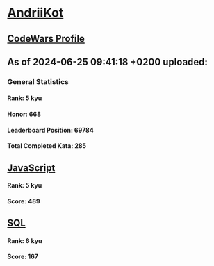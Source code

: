 # [AndriiKot](https://www.codewars.com/users/AndriiKot)
## [CodeWars Profile](https://www.codewars.com/users/AndriiKot)
## As of 2024-06-25 09:41:18 +0200 uploaded:
### General Statistics
#### Rank: 5 kyu
#### Honor: 668
#### Leaderboard Position: 69784
#### Total Completed Kata: 285

## [JavaScript](https://github.com/AndriiKot/JavaScript__CodeWars)
#### Rank: 5 kyu
#### Score: 489

## [SQL](https://github.com/AndriiKot/SQL__CodeWars)
#### Rank: 6 kyu
#### Score: 167
